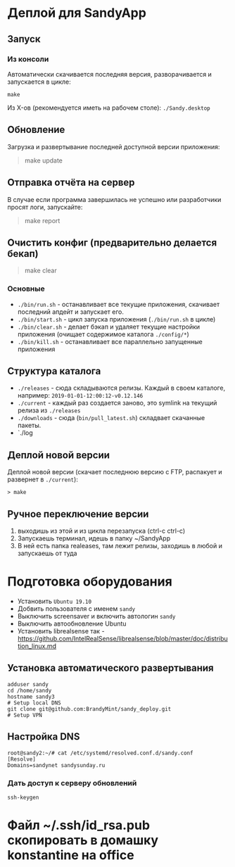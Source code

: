 # Деплой для SandyApp

## Запуск

### Из консоли

Автоматически скачивается последняя версия, разворачивается и запускается в
цикле:

`make`

Из X-ов (рекомендуется иметь на рабочем столе): `./Sandy.desktop`

## Обновление

Загрузка и развертывание последней доступной версии приложения:

> make update

## Отправка отчёта на сервер

В случае если программа завершилась не успешно или разработчики просят логи,
запускайте:

> make report

## Очистить конфиг (предварительно делается бекап)

> make clear

### Основные

* `./bin/run.sh` - останавливает все текущие приложения, скачивает последний апдейт и запускает его.
* `./bin/start.sh` - цикл запуска приложения (`./bin/run.sh` в цикле)
* `./bin/clear.sh` - делает бэкап и удаляет текущие настройки приложения (очищает содержимое каталога `./config/*`)
* `./bin/kill.sh` - останавливает все параллельно запущенные приложения

## Структура каталога

* `./releases` - сюда складываются релизы. Каждый в своем каталоге, например: `2019-01-01-12:00:12-v0.12.146`
* `./current` - каждый раз создается заново, это symlink на текущий релиза из `./releases`
* `./downloads` - сюда (`bin/pull_latest.sh`) складвает скачанные пакеты.
* `./log

## Деплой новой версии

Деплой новой версии (скачает последнюю версию с FTP, распакует и развернет в `./current`):

```
> make
```

## Ручное переключение версии

1) выходишь из этой и из цикла перезапуска (ctrl-c ctrl-c)
2) Запускаешь терминал, идешь в папку ~/SandyApp
3) В ней есть папка realeases, там лежит релизы, заходишь в любой и запускаешь от туда

# Подготовка оборудования

* Установить `Ubuntu 19.10`
* Добвить пользователя с именем `sandy`
* Выключить screensaver и включить автологин `sandy`
* Выключить автообновление Ubuntu
* Установить librealsense так - https://github.com/IntelRealSense/librealsense/blob/master/doc/distribution_linux.md

## Установка автоматического развертывания

```
adduser sandy
cd /home/sandy
hostname sandy3
# Setup local DNS
git clone git@github.com:BrandyMint/sandy_deploy.git
# Setup VPN
```

## Настройка DNS

```
root@sandy2:~/# cat /etc/systemd/resolved.conf.d/sandy.conf
[Resolve]
Domains=sandynet sandysunday.ru
```

### Дать доступ к серверу обновлений

```
ssh-keygen
```

# Файл ~/.ssh/id_rsa.pub скопировать в домашку konstantine на office
```
